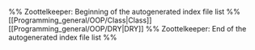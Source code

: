 %% Zoottelkeeper: Beginning of the autogenerated index file list  %%
 [[Programming_general/OOP/Class|Class]]
 [[Programming_general/OOP/DRY|DRY]]
%% Zoottelkeeper: End of the autogenerated index file list  %%
